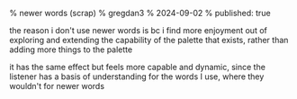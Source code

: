 % newer words (scrap)
% gregdan3
% 2024-09-02
% published: true

the reason i don't use newer words is bc i find more enjoyment out of exploring
and extending the capability of the palette that exists, rather than adding more
things to the palette

it has the same effect but feels more capable and dynamic, since the listener
has a basis of understanding for the words I use, where they wouldn't for newer
words

